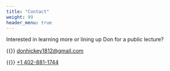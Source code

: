 ```yaml
---
title: "Contact"
weight: 99
header_menu: true
---
```


Interested in learning more or lining up Don for a public lecture?

{{<icon class="fa fa-envelope">}}&nbsp;[donhickey1812@gmail.com](mailto:donhickey1812@gmail.com)

{{<icon class="fa fa-phone">}}&nbsp;[+1 402-881-1744](tel:+14028811744)
